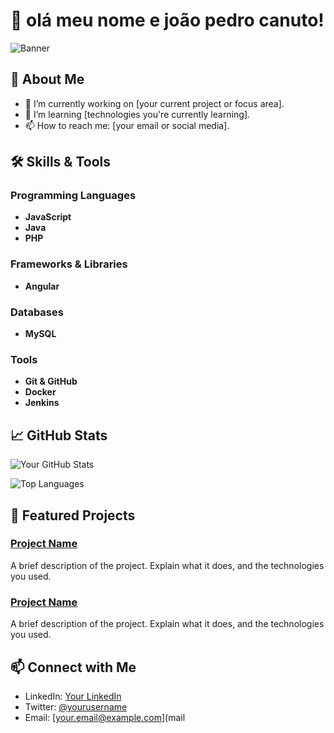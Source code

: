 # 👋 olá meu nome e joão pedro canuto!

![Banner](https://via.placeholder.com/1200x300.png?text=Welcome+to+My+GitHub+Profile)


## 🚀 About Me

- 🔭 I’m currently working on [your current project or focus area].
- 🌱 I’m learning [technologies you're currently learning].
- 📫 How to reach me: [your email or social media].

## 🛠️ Skills & Tools

### Programming Languages
- **JavaScript** 
- **Java**
- **PHP**

### Frameworks & Libraries
- **Angular**

### Databases
- **MySQL**

### Tools
- **Git & GitHub**
- **Docker**
- **Jenkins**

## 📈 GitHub Stats

![Your GitHub Stats](https://github-readme-stats.vercel.app/api?username=yourusername&show_icons=true&hide_border=true&theme=radical)

![Top Languages](https://github-readme-stats.vercel.app/api/top-langs/?username=yourusername&layout=compact&hide_border=true&theme=radical)

## 📂 Featured Projects

### [Project Name](https://github.com/yourusername/projectname)
A brief description of the project. Explain what it does, and the technologies you used.

### [Project Name](https://github.com/yourusername/projectname)
A brief description of the project. Explain what it does, and the technologies you used.

## 📫 Connect with Me

- LinkedIn: [Your LinkedIn](https://linkedin.com/in/yourprofile)
- Twitter: [@yourusername](https://twitter.com/yourusername)
- Email: [your.email@example.com](mail
